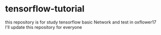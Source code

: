 # tensorflow-tutorial
this repository is for study tensorflow basic Network and test in  oxflower17
I'll update this repository for everyone
